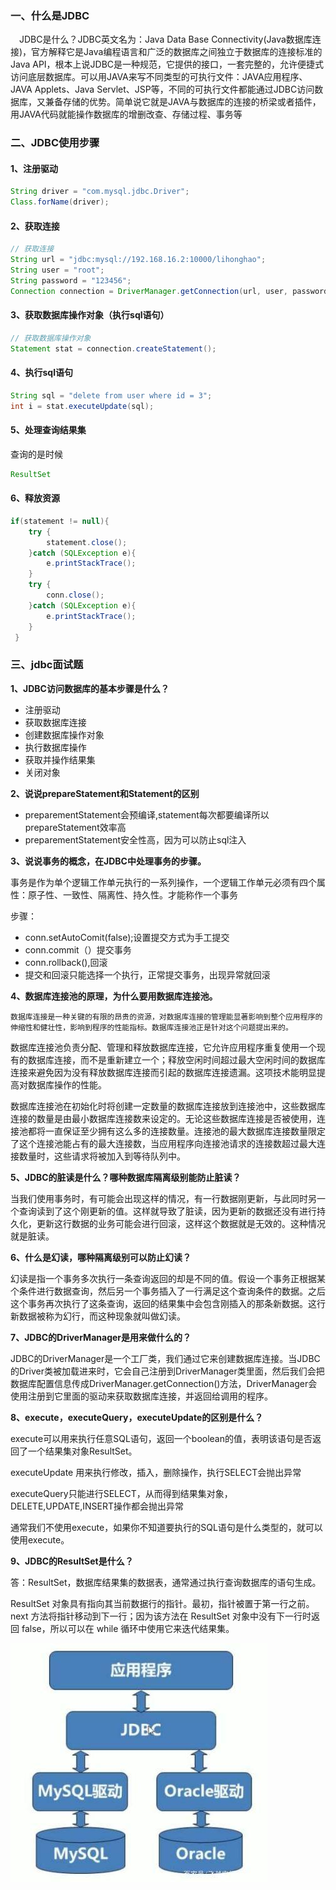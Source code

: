 ### 一、什么是JDBC

　JDBC是什么？JDBC英文名为：Java Data Base Connectivity(Java数据库连接)，官方解释它是Java编程语言和广泛的数据库之间独立于数据库的连接标准的Java API，根本上说JDBC是一种规范，它提供的接口，一套完整的，允许便捷式访问底层数据库。可以用JAVA来写不同类型的可执行文件：JAVA应用程序、JAVA Applets、Java Servlet、JSP等，不同的可执行文件都能通过JDBC访问数据库，又兼备存储的优势。简单说它就是JAVA与数据库的连接的桥梁或者插件，用JAVA代码就能操作数据库的增删改查、存储过程、事务等

### 二、JDBC使用步骤

#### 1、注册驱动

```java
String driver = "com.mysql.jdbc.Driver";
Class.forName(driver);
```

#### 2、获取连接

```java
// 获取连接
String url = "jdbc:mysql://192.168.16.2:10000/lihonghao";
String user = "root";
String password = "123456";
Connection connection = DriverManager.getConnection(url, user, password);
```

#### 3、获取数据库操作对象（执行sql语句）

```java
// 获取数据库操作对象
Statement stat = connection.createStatement();
```



#### 4、执行sql语句

```java
String sql = "delete from user where id = 3";
int i = stat.executeUpdate(sql);
```

#### 5、处理查询结果集

查询的是时候

```java
ResultSet
```

#### 6、释放资源

```java
if(statement != null){
	try {
		statement.close();
	}catch (SQLException e){
		e.printStackTrace();
	}
	try {
		conn.close();
	}catch (SQLException e){
		e.printStackTrace();
	}
 }
```

### 三、jdbc面试题

**1、JDBC访问数据库的基本步骤是什么？**

- 注册驱动
- 获取数据库连接
- 创建数据库操作对象
- 执行数据库操作
- 获取并操作结果集
- 关闭对象

**2、说说prepareStatement和Statement的区别**

- preparementStatement会预编译,statement每次都要编译所以prepareStatement效率高
- preparementStatement安全性高，因为可以防止sql注入

**3、说说事务的概念，在JDBC中处理事务的步骤。**

​	事务是作为单个逻辑工作单元执行的一系列操作，一个逻辑工作单元必须有四个属性：原子性、一致性、隔离性、持久性。才能称作一个事务

步骤：

- conn.setAutoComit(false);设置提交方式为手工提交
- conn.commit（）提交事务
- conn.rollback(),回滚
- 提交和回滚只能选择一个执行，正常提交事务，出现异常就回滚

**4、数据库连接池的原理，为什么要用数据库连接池。**

  	数据库连接是一种关键的有限的昂贵的资源，对数据库连接的管理能显著影响到整个应用程序的伸缩性和健壮性，影响到程序的性能指标。数据库连接池正是针对这个问题提出来的。

数据库连接池负责分配、管理和释放数据库连接，它允许应用程序重复使用一个现有的数据库连接，而不是重新建立一个；释放空闲时间超过最大空闲时间的数据库连接来避免因为没有释放数据库连接而引起的数据库连接遗漏。这项技术能明显提高对数据库操作的性能。

数据库连接池在初始化时将创建一定数量的数据库连接放到连接池中，这些数据库连接的数量是由最小数据库连接数来设定的。无论这些数据库连接是否被使用，连接池都将一直保证至少拥有这么多的连接数量。连接池的最大数据库连接数量限定了这个连接池能占有的最大连接数，当应用程序向连接池请求的连接数超过最大连接数量时，这些请求将被加入到等待队列中。

**5、JDBC的脏读是什么？哪种数据库隔离级别能防止脏读？**

​		当我们使用事务时，有可能会出现这样的情况，有一行数据刚更新，与此同时另一个查询读到了这个刚更新的值。这样就导致了脏读，因为更新的数据还没有进行持久化，更新这行数据的业务可能会进行回滚，这样这个数据就是无效的。这种情况就是脏读。

**6、什么是幻读，哪种隔离级别可以防止幻读？**

​		幻读是指一个事务多次执行一条查询返回的却是不同的值。假设一个事务正根据某个条件进行数据查询，然后另一个事务插入了一行满足这个查询条件的数据。之后这个事务再次执行了这条查询，返回的结果集中会包含刚插入的那条新数据。这行新数据被称为幻行，而这种现象就叫做幻读。

**7、JDBC的DriverManager是用来做什么的？**

​		JDBC的DriverManager是一个工厂类，我们通过它来创建数据库连接。当JDBC的Driver类被加载进来时，它会自己注册到DriverManager类里面，然后我们会把数据库配置信息传成DriverManager.getConnection()方法，DriverManager会使用注册到它里面的驱动来获取数据库连接，并返回给调用的程序。

**8、execute，executeQuery，executeUpdate的区别是什么？**

execute可以用来执行任意SQL语句，返回一个boolean的值，表明该语句是否返回了一个结果集对象ResultSet。

executeUpdate 用来执行修改，插入，删除操作，执行SELECT会抛出异常

executeQuery只能进行SELECT，从而得到结果集对象，DELETE,UPDATE,INSERT操作都会抛出异常

通常我们不使用execute，如果你不知道要执行的SQL语句是什么类型的，就可以使用execute。

**9、JDBC的ResultSet是什么？**

答：ResultSet，数据库结果集的数据表，通常通过执行查询数据库的语句生成。

ResultSet 对象具有指向其当前数据行的指针。最初，指针被置于第一行之前。next 方法将指针移动到下一行；因为该方法在 ResultSet 对象中没有下一行时返回 false，所以可以在 while 循环中使用它来迭代结果集。

![img](https://raw.githubusercontent.com/li0228/image/master/48540923dd54564e68f12f9dbb643f87d0584f3a.jpeg)